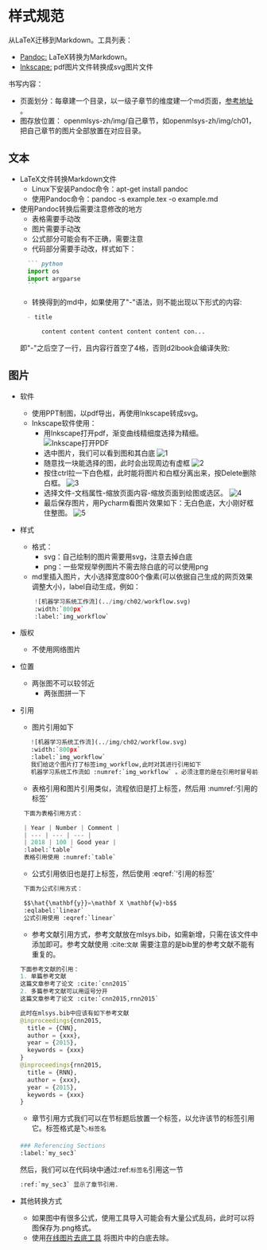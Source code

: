 # 样式规范
从LaTeX迁移到Markdown。工具列表：
* [Pandoc:](https://pandoc.org/getting-started.html) LaTeX转换为Markdown。
* [Inkscape:](https://inkscape.org/release/inkscape-1.1.1/) pdf图片文件转换成svg图片文件

书写内容：
* 页面划分：每章建一个目录，以一级子章节的维度建一个md页面，[参考地址](https://github.com/openmlsys/openmlsys-zh/tree/master/chapter_programming_interface) 。
* 图存放位置： openmlsys-zh/img/自己章节，如openmlsys-zh/img/ch01，把自己章节的图片全部放置在对应目录。

## 文本

* LaTeX文件转换Markdown文件
    * Linux下安装Pandoc命令：apt-get install pandoc
    * 使用Pandoc命令：pandoc -s example.tex -o example.md
* 使用Pandoc转换后需要注意修改的地方
    * 表格需要手动改
    * 图片需要手动改
    * 公式部分可能会有不正确，需要注意
    * 代码部分需要手动改，样式如下：
    ```markdown
      ``` python
      import os
      import argparse
      ```
    ```
    * 转换得到的md中，如果使用了"-"语法，则不能出现以下形式的内容:
    ```markdown
      - title
  
          content content content content content con...
    ```
    即"-"之后空了一行，且内容行首空了4格，否则d2lbook会编译失败:
  
## 图片

* 软件
    * 使用PPT制图，以pdf导出，再使用Inkscape转成svg。
    * Inkscape软件使用：
        * 用Inkscape打开pdf，渐变曲线精细度选择为精细。
        ![Inkscape打开PDF](../img/guide/step1.png)
        * 选中图片，我们可以看到图和其白底
        ![1](../img/guide/step2.png)
        * 随意找一块能选择的图，此时会出现周边有虚框
        ![2](../img/guide/step3.png)
        * 按住ctrl拉一下白色框，此时能将图片和白框分离出来，按Delete删除白框。
        ![3](../img/guide/step4.png)
        * 选择文件-文档属性-缩放页面内容-缩放页面到绘图或选区。
        ![4](../img/guide/step5.png)
        * 最后保存图片，用Pycharm看图片效果如下：无白色底，大小刚好框住整图。
        ![5](../img/guide/step6.png)
        
* 样式
    * 格式：
        * svg：自己绘制的图片需要用svg，注意去掉白底
        * png：一些常规举例图片不需去除白底的可以使用png
    * md里插入图片，大小选择宽度800个像素(可以依据自己生成的网页效果调整大小)，label自动生成，例如：
    ```python
        ![机器学习系统工作流](../img/ch02/workflow.svg)
        :width:`800px`
        :label:`img_workflow`
    ```
  
* 版权
    * 不使用网络图片
* 位置
    * 两张图不可以较邻近
        * 两张图拼一下
* 引用
    * 图片引用如下
     ```python
        ![机器学习系统工作流](../img/ch02/workflow.svg)
        :width:`800px`
        :label:`img_workflow`
        我们给这个图片打了标签img_workflow,此时对其进行引用如下
        机器学习系统工作流如 :numref:`img_workflow` 。必须注意的是在引用时冒号前要空有一个字符距离。
    ```
   * 表格引用和图片引用类似，流程依旧是打上标签，然后用 :numref:‘引用的标签’
   ```python
    下面为表格引用方式：
  
    | Year | Number | Comment |
    | --- | --- | --- |
    | 2018 | 100 | Good year |
    :label:`table`
    表格引用使用 :numref:`table`
   ```
   * 公式引用依旧也是打上标签，然后使用 :eqref:`‘引用的标签’
   ```python
    下面为公式引用方式：
  
    $$\hat{\mathbf{y}}=\mathbf X \mathbf{w}+b$$
    :eqlabel:`linear`
    公式引用使用 :eqref:`linear`
   ```
  * 参考文献引用方式，参考文献放在mlsys.bib，如需新增，只需在该文件中添加即可。参考文献使用 :cite:`文献`
    需要注意的是bib里的参考文献不能有重复的。
  ```python
  下面参考文献的引用：
  1. 单篇参考文献
  这篇文章参考了论文 :cite:`cnn2015`
  2. 多篇参考文献可以用逗号分开
  这篇文章参考了论文 :cite:`cnn2015,rnn2015`
  
  此时在mlsys.bib中应该有如下参考文献
  @inproceedings{cnn2015,
	title = {CNN},
	author = {xxx},
	year = {2015},
	keywords = {xxx}
  }
  @inproceedings{rnn2015,
	title = {RNN},
	author = {xxx},
	year = {2015},
	keywords = {xxx}
  }
  ```
  * 章节引用方式我们可以在节标题后放置一个标签，以允许该节的标签引用它。标签格式是:label:`标签名`
  ```python
  ### Referencing Sections
  :label:`my_sec3`
  ```
  然后，我们可以在代码块中通过:ref:`标签名`引用这一节
  ```python
  :ref:`my_sec3` 显示了章节引用.
  ```
  
* 其他转换方式
    * 如果图中有很多公式，使用工具导入可能会有大量公式乱码，此时可以将图保存为.png格式。
    * 使用[在线图片去底工具](https://www.aigei.com/bgremover/) 将图片中的白底去除。
 
    
    

